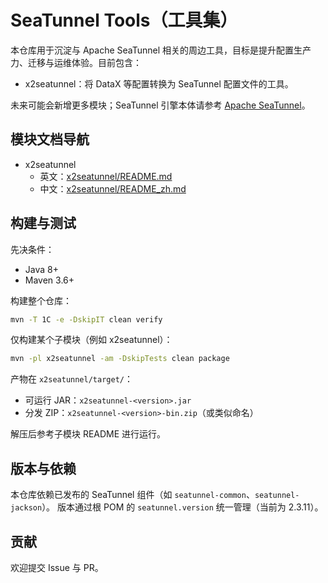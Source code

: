 # SeaTunnel Tools（工具集）

本仓库用于沉淀与 Apache SeaTunnel 相关的周边工具，目标是提升配置生产力、迁移与运维体验。目前包含：

- x2seatunnel：将 DataX 等配置转换为 SeaTunnel 配置文件的工具。

未来可能会新增更多模块；SeaTunnel 引擎本体请参考
[Apache SeaTunnel](https://github.com/apache/seatunnel)。

## 模块文档导航

- x2seatunnel
	- 英文：[x2seatunnel/README.md](x2seatunnel/README.md)
	- 中文：[x2seatunnel/README_zh.md](x2seatunnel/README_zh.md)

## 构建与测试

先决条件：
- Java 8+
- Maven 3.6+

构建整个仓库：

```bash
mvn -T 1C -e -DskipIT clean verify
```

仅构建某个子模块（例如 x2seatunnel）：

```bash
mvn -pl x2seatunnel -am -DskipTests clean package
```

产物在 `x2seatunnel/target/`：
- 可运行 JAR：`x2seatunnel-<version>.jar`
- 分发 ZIP：`x2seatunnel-<version>-bin.zip`（或类似命名）

解压后参考子模块 README 进行运行。

## 版本与依赖

本仓库依赖已发布的 SeaTunnel 组件（如 `seatunnel-common`、`seatunnel-jackson`）。
版本通过根 POM 的 `seatunnel.version` 统一管理（当前为 2.3.11）。

## 贡献

欢迎提交 Issue 与 PR。

